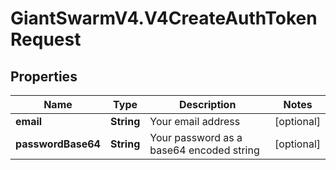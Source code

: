 # GiantSwarmV4.V4CreateAuthTokenRequest

## Properties
Name | Type | Description | Notes
------------ | ------------- | ------------- | -------------
**email** | **String** | Your email address | [optional] 
**passwordBase64** | **String** | Your password as a base64 encoded string | [optional] 


